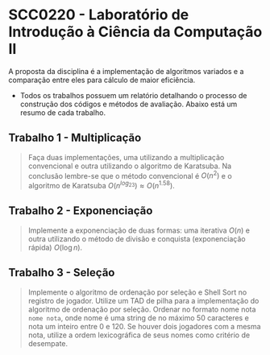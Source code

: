 # SCC0220 - Laboratório de Introdução à Ciência da Computação II
A proposta da disciplina é a implementação de algoritmos variados e a comparação entre eles para cálculo de maior eficiência.
- Todos os trabalhos possuem um relatório detalhando o processo de construção dos códigos e métodos de avaliação. Abaixo está um resumo de cada trabalho.

## Trabalho 1 - Multiplicação
> Faça duas implementações, uma utilizando a multiplicação convencional e outra utilizando o algoritmo de Karatsuba. Na conclusão lembre-se que o método convencional é $O(n^{2})$ e o algoritmo de Karatsuba $O(n^{log_23}) \approx O(n^{1.58}).$

## Trabalho 2 - Exponenciação
> Implemente a exponenciação de duas formas: uma iterativa $O(n)$ e outra utilizando o método de divisão e conquista (exponenciação rápida) $O(\log n)$.

## Trabalho 3 - Seleção
> Implemente o algoritmo de ordenação por seleção e Shell Sort no registro de jogador. Utilize um TAD de pilha para a implementação do algoritmo de ordenação por seleção. Ordenar no formato nome nota `nome nota`, onde nome é uma string de no máximo 50 caracteres e nota um inteiro entre 0 e 120. Se houver dois jogadores com a mesma nota, utilize a ordem lexicográfica de seus nomes como critério de desempate.

